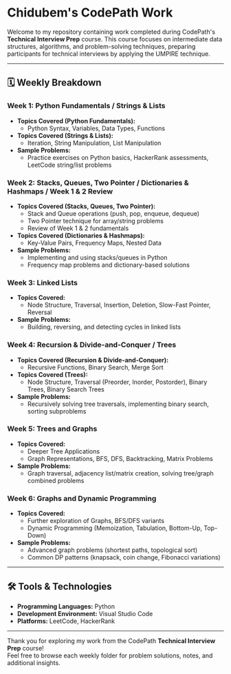 # Chidubem's CodePath Work

Welcome to my repository containing work completed during CodePath's **Technical Interview Prep** course. This course focuses on intermediate data structures, algorithms, and problem-solving techniques, preparing participants for technical interviews by applying the UMPIRE technique.

---

## 🗓 Weekly Breakdown

### Week 1: Python Fundamentals / Strings & Lists
- **Topics Covered (Python Fundamentals):**  
  - Python Syntax, Variables, Data Types, Functions  
- **Topics Covered (Strings & Lists):**  
  - Iteration, String Manipulation, List Manipulation  
- **Sample Problems:**  
  - Practice exercises on Python basics, HackerRank assessments, LeetCode string/list problems  

### Week 2: Stacks, Queues, Two Pointer / Dictionaries & Hashmaps / Week 1 & 2 Review
- **Topics Covered (Stacks, Queues, Two Pointer):**  
  - Stack and Queue operations (push, pop, enqueue, dequeue)  
  - Two Pointer technique for array/string problems  
  - Review of Week 1 & 2 fundamentals  
- **Topics Covered (Dictionaries & Hashmaps):**  
  - Key-Value Pairs, Frequency Maps, Nested Data  
- **Sample Problems:**  
  - Implementing and using stacks/queues in Python  
  - Frequency map problems and dictionary-based solutions  

### Week 3: Linked Lists
- **Topics Covered:**  
  - Node Structure, Traversal, Insertion, Deletion, Slow-Fast Pointer, Reversal  
- **Sample Problems:**  
  - Building, reversing, and detecting cycles in linked lists  

### Week 4: Recursion & Divide-and-Conquer / Trees
- **Topics Covered (Recursion & Divide-and-Conquer):**  
  - Recursive Functions, Binary Search, Merge Sort  
- **Topics Covered (Trees):**  
  - Node Structure, Traversal (Preorder, Inorder, Postorder), Binary Trees, Binary Search Trees  
- **Sample Problems:**  
  - Recursively solving tree traversals, implementing binary search, sorting subproblems  

### Week 5: Trees and Graphs
- **Topics Covered:**  
  - Deeper Tree Applications  
  - Graph Representations, BFS, DFS, Backtracking, Matrix Problems  
- **Sample Problems:**  
  - Graph traversal, adjacency list/matrix creation, solving tree/graph combined problems  

### Week 6: Graphs and Dynamic Programming
- **Topics Covered:**  
  - Further exploration of Graphs, BFS/DFS variants  
  - Dynamic Programming (Memoization, Tabulation, Bottom-Up, Top-Down)  
- **Sample Problems:**  
  - Advanced graph problems (shortest paths, topological sort)  
  - Common DP patterns (knapsack, coin change, Fibonacci variations)  

---

## 🛠 Tools & Technologies
- **Programming Languages:** Python  
- **Development Environment:** Visual Studio Code  
- **Platforms:** LeetCode, HackerRank  

---

Thank you for exploring my work from the CodePath **Technical Interview Prep** course!  
Feel free to browse each weekly folder for problem solutions, notes, and additional insights.
